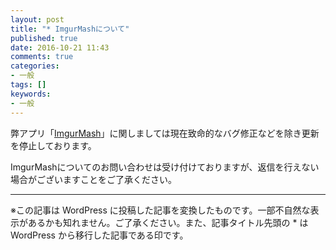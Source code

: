 ```yaml
---
layout: post
title: "* ImgurMashについて"
published: true
date: 2016-10-21 11:43
comments: true
categories:
- 一般
tags: []
keywords:
- 一般
---
```

弊アプリ「[ImgurMash](https://play.google.com/store/apps/details?id=jp.tdyt.imgurmash&amp;hl=ja "ImgurMash")」に関しましては現在致命的なバグ修正などを除き更新を停止しております。

ImgurMashについてのお問い合わせは受け付けておりますが、返信を行えない場合がございますことをご了承ください。

---
※この記事は WordPress に投稿した記事を変換したものです。一部不自然な表示があるかも知れません。ご了承ください。また、記事タイトル先頭の * は WordPress から移行した記事である印です。
